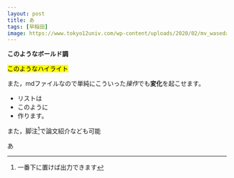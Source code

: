 ```yaml
---
layout: post
title: あ
tags: [早稲田]
image: https://www.tokyo12univ.com/wp-content/uploads/2020/02/mv_waseda.jpg
---
```

<strong>このようなボールド調</strong>

<mark>このようなハイライト</mark>

また，mdファイルなので単純にこういった*操作*でも**変化**を起こせます。

- リストは
- このように
- 作ります。

また，脚注[^fn-sample_footnote]で論文紹介なども可能

あ

[^fn-sample_footnote]: 一番下に置けば出力できます
